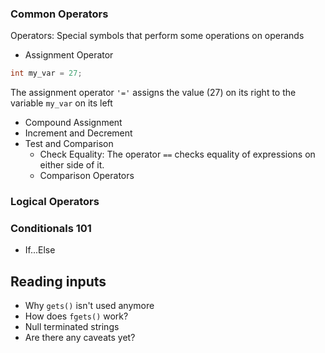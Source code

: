 ### Common Operators
Operators: Special symbols that perform some operations on operands
- Assignment Operator 
```c
int my_var = 27;
```
The assignment operator `'='` assigns the value (27) on its right to the variable `my_var` on its left
- Compound Assignment 
- Increment and Decrement
- Test and Comparison
  - Check Equality: The operator `==` checks equality of expressions on either side of it.
  - Comparison Operators

### Logical Operators

### Conditionals 101
- If...Else

## Reading inputs
- Why `gets()` isn't used anymore
- How does `fgets()` work?
- Null terminated strings
- Are there any caveats yet?

